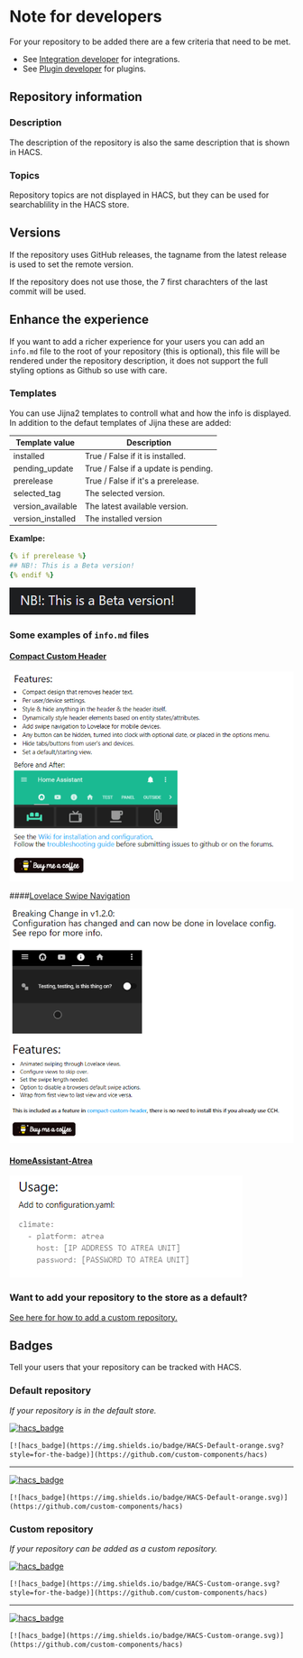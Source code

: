 # Note for developers

For your repository to be added there are a few criteria that need to be met.

- See [Integration developer](../intgegration) for integrations.
- See [Plugin developer](../plugin) for plugins.

## Repository information

### Description

The description of the repository is also the same description that is shown in HACS.

### Topics

Repository topics are not displayed in HACS, but they can be used for searchablility in the HACS store.

## Versions

If the repository uses GitHub releases, the tagname from the latest release is used to set the remote version.

If the repository does not use those, the 7 first charachters of the last commit will be used.

## Enhance the experience

If you want to add a richer experience for your users you can add an `info.md` file to the root of your repository (this is optional), this file will be rendered under the repository description, it does not support the full styling options as Github so use with care.

### Templates

You can use Jijna2 templates to controll what and how the info is displayed.
In addition to the defaut templates of Jijna these are added:

Template value | Description
-- | --
installed | True / False if it is installed.
pending_update | True / False if a update is pending.
prerelease | True / False if it's a prerelease.
selected_tag | The selected version.
version_available | The latest available version.
version_installed | The installed version

**Examlpe:**

```yaml
{% if prerelease %}
## NB!: This is a Beta version!
{% endif %}
```

![beta](../images/beta.png)

### Some examples of `info.md` files

#### [Compact Custom Header](https://github.com/maykar/compact-custom-header/blob/1.0.4b9/info.md)

  ![cch](../images/info_cch.PNG)

####[Lovelace Swipe Navigation](https://github.com/maykar/lovelace-swipe-navigation/blob/1.2.0/info.md)

![swipe](../images/info_swipe.PNG)

#### [HomeAssistant-Atrea](https://github.com/JurajNyiri/HomeAssistant-Atrea/blob/2.1/info.md)  

![Atrea](../images/info_atrea.PNG)


### Want to add your repository to the store as a default?

[See here for how to add a custom repository.](../include_default_repositories)

## Badges

Tell your users that your repository can be tracked with HACS.

### Default repository

_If your repository is in the default store._

[![hacs_badge](https://img.shields.io/badge/HACS-Default-orange.svg?style=for-the-badge)](https://github.com/custom-components/hacs)

```
[![hacs_badge](https://img.shields.io/badge/HACS-Default-orange.svg?style=for-the-badge)](https://github.com/custom-components/hacs)
```

***

[![hacs_badge](https://img.shields.io/badge/HACS-Default-orange.svg)](https://github.com/custom-components/hacs)

```
[![hacs_badge](https://img.shields.io/badge/HACS-Default-orange.svg)](https://github.com/custom-components/hacs)
```

### Custom repository

_If your repository can be added as a custom repository._

[![hacs_badge](https://img.shields.io/badge/HACS-Custom-orange.svg?style=for-the-badge)](https://github.com/custom-components/hacs)

```
[![hacs_badge](https://img.shields.io/badge/HACS-Custom-orange.svg?style=for-the-badge)](https://github.com/custom-components/hacs)
```

***

[![hacs_badge](https://img.shields.io/badge/HACS-Custom-orange.svg)](https://github.com/custom-components/hacs)


```
[![hacs_badge](https://img.shields.io/badge/HACS-Custom-orange.svg)](https://github.com/custom-components/hacs)
```